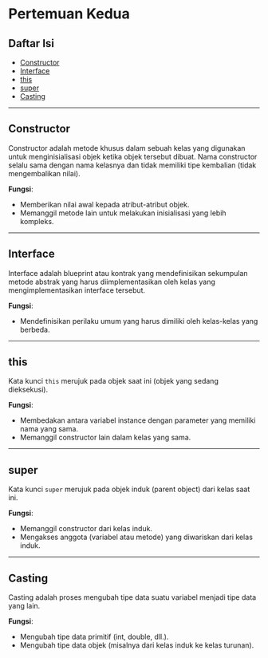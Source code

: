 # Pertemuan Kedua

## Daftar Isi
- [Constructor](#constructor)
- [Interface](#interface)
- [this](#this)
- [super](#super)
- [Casting](#casting)

---

## Constructor
Constructor adalah metode khusus dalam sebuah kelas yang digunakan untuk menginisialisasi objek ketika objek tersebut dibuat. 
Nama constructor selalu sama dengan nama kelasnya dan tidak memiliki tipe kembalian (tidak mengembalikan nilai).

**Fungsi**:
- Memberikan nilai awal kepada atribut-atribut objek.
- Memanggil metode lain untuk melakukan inisialisasi yang lebih kompleks.

---

## Interface
Interface adalah blueprint atau kontrak yang mendefinisikan sekumpulan metode abstrak yang harus diimplementasikan oleh kelas yang mengimplementasikan interface tersebut.

**Fungsi**:
- Mendefinisikan perilaku umum yang harus dimiliki oleh kelas-kelas yang berbeda.

---

## this
Kata kunci `this` merujuk pada objek saat ini (objek yang sedang dieksekusi).

**Fungsi**:
- Membedakan antara variabel instance dengan parameter yang memiliki nama yang sama.
- Memanggil constructor lain dalam kelas yang sama.

---

## super
Kata kunci `super` merujuk pada objek induk (parent object) dari kelas saat ini.

**Fungsi**:
- Memanggil constructor dari kelas induk.
- Mengakses anggota (variabel atau metode) yang diwariskan dari kelas induk.

---

## Casting
Casting adalah proses mengubah tipe data suatu variabel menjadi tipe data yang lain.

**Fungsi**:
- Mengubah tipe data primitif (int, double, dll.).
- Mengubah tipe data objek (misalnya dari kelas induk ke kelas turunan).
